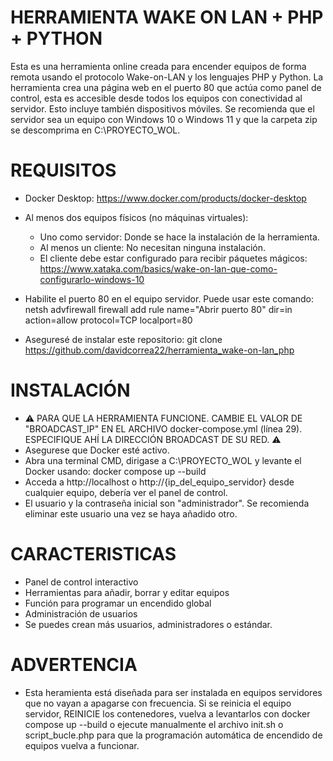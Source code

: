 # HERRAMIENTA WAKE ON LAN + PHP + PYTHON
Esta es una herramienta online creada para encender equipos de forma remota usando el protocolo Wake-on-LAN y los lenguajes PHP y Python.
La herramienta crea una página web en el puerto 80 que actúa como panel de control, esta es accesible desde todos los equipos con conectividad al servidor.
Esto incluye también dispositivos móviles.
Se recomienda que el servidor sea un equipo con Windows 10 o Windows 11 y que la carpeta zip se descomprima en C:\PROYECTO_WOL.

# REQUISITOS
- Docker Desktop: https://www.docker.com/products/docker-desktop
- Al menos dos equipos físicos (no máquinas virtuales):
    - Uno como servidor: Donde se hace la instalación de la herramienta.
    - Al menos un cliente: No necesitan ninguna instalación.
    - El cliente debe estar configurado para recibir páquetes mágicos: https://www.xataka.com/basics/wake-on-lan-que-como-configurarlo-windows-10

- Habilite el puerto 80 en el equipo servidor. Puede usar este comando: netsh advfirewall firewall add rule name="Abrir puerto 80" dir=in action=allow protocol=TCP localport=80
- Aseguresé de instalar este repositorio: git clone https://github.com/davidcorrea22/herramienta_wake-on-lan_php

# INSTALACIÓN
- ⚠ PARA QUE LA HERRAMIENTA FUNCIONE. CAMBIE EL VALOR DE "BROADCAST_IP" EN EL ARCHIVO docker-compose.yml (línea 29). ESPECIFIQUE AHÍ LA DIRECCIÓN BROADCAST DE SU RED. ⚠
- Asegurese que Docker esté activo.
- Abra una terminal CMD, dirigase a C:\PROYECTO_WOL y levante el Docker usando: docker compose up --build
- Acceda a http://localhost o http://{ip_del_equipo_servidor} desde cualquier equipo, debería ver el panel de control.
- El usuario y la contraseña inicial son "administrador". Se recomienda eliminar este usuario una vez se haya añadido otro.

# CARACTERISTICAS
- Panel de control interactivo
- Herramientas para añadir, borrar y editar equipos
- Función para programar un encendido global
- Administración de usuarios
- Se puedes crean más usuarios, administradores o estándar.

# ADVERTENCIA
- Esta heramienta está diseñada para ser instalada en equipos servidores que no vayan a apagarse con frecuencia. Si se reinicia el equipo servidor, REINICIE los contenedores, vuelva a levantarlos con docker compose up --build o ejecute manualmente el archivo init.sh o script_bucle.php para que la programación automática de encendido de equipos vuelva a funcionar.
